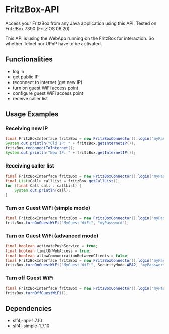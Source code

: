 # FritzBox-API
Access your FritzBox from any Java application using this API.
Tested on Fritz!Box 7390 (Fritz!OS 06.20)

This API is using the WebApp running on the FritzBox for interaction. So whether Telnet nor UPnP have to be activated.


## Functionalities
- log in
- get public IP
- reconnect to internet (get new IP)
- turn on guest WiFi access point
- configure guest WiFi access point
- receive caller list


## Usage Examples

### Receiving new IP
```java
final FritzBoxInterface fritzBox = new FritzBoxConnector().login("myPassword");
System.out.println("Old IP: " + fritzBox.getInternetIP());
fritzBox.reconnectToInternet();
System.out.println("New IP: " + fritzBox.getInternetIP());
```

### Receiving caller list
```java
final FritzBoxInterface fritzBox = new FritzBoxConnector().login("myPassword");
final List<Call> callList = fritzBox.getCallList();
for (final Call call : callList) {
	System.out.println(call);
}
```

### Turn on Guest WiFi (simple mode)
```java
final FritzBoxInterface fritzBox = new FritzBoxConnector().login("myPassword");
fritzBox.turnOnGuestWiFi("MyGuest WiFi", "myPassword");
```

### Turn on Guest WiFi (advanced mode)
```java
final boolean activatePushService = true;
final boolean limitOnWebAccess = true;
final boolean allowCommunicationBetweenClients = false;
final FritzBoxInterface fritzBox = new FritzBoxConnector().login("myPassword");
fritzBox.turnOnGuestWiFi("MyGuest WiFi", SecurityMode.WPA2, "myPassword", activatePushService, limitOnWebAccess, allowCommunicationBetweenClients);
```

### Turn off Guest WiFi
```java
final FritzBoxInterface fritzBox = new FritzBoxConnector().login("myPassword");
fritzBox.turnOffGuestWiFi();
```


## Dependencies
- slf4j-api-1.7.10
- slf4j-simple-1.7.10

